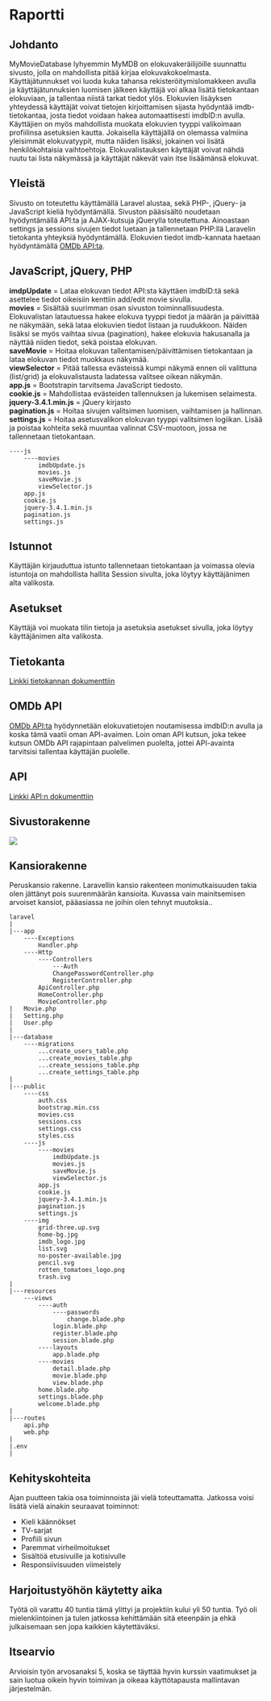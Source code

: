# Raportti

## Johdanto

MyMovieDatabase lyhyemmin MyMDB on elokuvakeräilijöille suunnattu sivusto, jolla on mahdollista pitää kirjaa elokuvakokoelmasta. 
Käyttäjätunnukset voi luoda kuka tahansa rekisteröitymislomakkeen avulla ja käyttäjätunnuksien luomisen jälkeen käyttäjä voi alkaa 
lisätä tietokantaan elokuviaan, ja tallentaa niistä tarkat tiedot ylös. Elokuvien lisäyksen yhteydessä käyttäjät voivat tietojen kirjoittamisen
sijasta hyödyntää imdb-tietokantaa, josta tiedot voidaan hakea automaattisesti imdbID:n avulla. Käyttäjien on myös mahdollista muokata elokuvien 
tyyppi valikoimaan profiilinsa asetuksien kautta. Jokaisella käyttäjällä on olemassa valmiina yleisimmät elokuvatyypit, mutta näiden lisäksi, 
jokainen voi lisätä henkilökohtaisia vaihtoehtoja. Elokuvalistauksen käyttäjät voivat nähdä ruutu tai lista näkymässä ja käyttäjät näkevät vain itse
lisäämänsä elokuvat.

## Yleistä

Sivusto on toteutettu käyttämällä Laravel alustaa, sekä PHP-, jQuery- ja JavaScript kieliä hyödyntämällä. Sivuston pääsisältö noudetaan hyödyntämällä API:ta ja
AJAX-kutsuja jQuerylla toteutettuna. Ainoastaan settings ja sessions sivujen tiedot luetaan ja tallennetaan PHP:llä Laravelin tietokanta yhteyksiä hyödyntämällä.
Elokuvien tiedot imdb-kannata haetaan hyödyntämällä [OMDb API:ta](http://www.omdbapi.com/).

## JavaScript, jQuery, PHP

**imdpUpdate** = Lataa elokuvan tiedot API:sta käyttäen imdbID:tä sekä asettelee tiedot oikeisiin kenttiin add/edit movie sivulla.   
**movies** = Sisältää suurimman osan sivuston toiminnallisuudesta. Elokuvalistan latautuessa hakee elokuva tyyppi tiedot ja määrän ja päivittää ne näkymään, sekä lataa elokuvien tiedot listaan ja ruudukkoon. Näiden lisäksi se myös vaihtaa sivua (pagination), hakee elokuvia hakusanalla ja näyttää niiden tiedot, sekä poistaa elokuvan.  
**saveMovie** = Hoitaa elokuvan tallentamisen/päivittämisen tietokantaan ja lataa elokuvan tiedot muokkaus näkymää.  
**viewSelector** = Pitää tallessa evästeissä kumpi näkymä ennen oli valittuna (list/grid) ja elokuvalistausta ladatessa valitsee oikean näkymän.  
**app.js** = Bootstrapin tarvitsema JavaScript tiedosto.   
**cookie.js** = Mahdollistaa evästeiden tallennuksen ja lukemisen selaimesta.  
**jquery-3.4.1.min.js** = jQuery kirjasto  
**pagination.js** = Hoitaa sivujen valitsimen luomisen, vaihtamisen ja hallinnan.  
**settings.js** = Hoitaa asetusvalikon elokuvan tyyppi valitsimen logiikan. Lisää ja poistaa kohteita sekä muuntaa valinnat CSV-muotoon, jossa ne tallennetaan tietokantaan.

```
----js
    ----movies
        imdbUpdate.js
        movies.js
        saveMovie.js
        viewSelector.js
    app.js
    cookie.js
    jquery-3.4.1.min.js
    pagination.js
    settings.js
```

## Istunnot

Käyttäjän kirjauduttua istunto tallennetaan tietokantaan ja voimassa olevia istuntoja on mahdollista hallita Session sivulta, joka löytyy käyttäjänimen alta valikosta.

## Asetukset

Käyttäjä voi muokata tilin tietoja ja asetuksia asetukset sivulla, joka löytyy käyttäjänimen alta valikosta.

## Tietokanta

[Linkki tietokannan dokumenttiin](Tietokanta.md)

## OMDb API

[OMDb API:ta](http://www.omdbapi.com/) hyödynnetään elokuvatietojen noutamisessa imdbID:n avulla ja koska tämä vaatii oman API-avaimen. Loin oman API kutsun, joka tekee
kutsun OMDb API rajapintaan palvelimen puolelta, jottei API-avainta tarvitsisi tallentaa käyttäjän puolelle.

## API

[Linkki API:n dokumenttiin](API.md)

## Sivustorakenne

![](../images/sivustorakenne.PNG)

## Kansiorakenne

Peruskansio rakenne. Laravellin kansio rakenteen monimutkaisuuden takia olen jättänyt pois suurenmäärän kansioita. Kuvassa vain mainitsemisen arvoiset kansiot, pääasiassa ne joihin olen tehnyt muutoksia..

```
laravel
|
|---app
    ----Exceptions
        Handler.php
    ----Http
        ----Controllers
            ---Auth
            ChangePasswordController.php
            RegisterController.php
        ApiController.php
        HomeController.php
        MovieController.php
|   Movie.php
|   Setting.php
|   User.php
|
|---database 
    ----migrations
        ...create_users_table.php
        ...create_movies_table.php
        ...create_sessions_table.php
        ...create_settings_table.php
|
|---public
    ----css
        auth.css
        bootstrap.min.css
        movies.css
        sessions.css
        settings.css
        styles.css
    ----js
        ----movies
            imdbUpdate.js
            movies.js
            saveMovie.js
            viewSelector.js
        app.js
        cookie.js
        jquery-3.4.1.min.js
        pagination.js
        settings.js
    ----img
        grid-three.up.svg
        home-bg.jpg
        imdb_logo.jpg
        list.svg
        no-poster-available.jpg
        pencil.svg
        rotten_tomatoes_logo.png
        trash.svg
|
|---resources
    ---views
        ----auth
            ----passwords
                change.blade.php
            login.blade.php
            register.blade.php
            session.blade.php
        ----layouts
            app.blade.php
        ----movies
            detail.blade.php
            movie.blade.php
            view.blade.php
        home.blade.php
        settings.blade.php
        welcome.blade.php
|
|---routes
    api.php
    web.php
|
|.env
|

```

## Kehityskohteita

Ajan puutteen takia osa toiminnoista jäi vielä toteuttamatta. Jatkossa voisi lisätä vielä ainakin seuraavat toiminnot:
*  Kieli käännökset
*  TV-sarjat
*  Profiili sivun
*  Paremmat virheilmoitukset
*  Sisältöä etusivuille ja kotisivulle
*  Responsiivisuuden viimeistely

## Harjoitustyöhön käytetty aika

Työtä oli varattu 40 tuntia tämä ylittyi ja projektiin kului yli 50 tuntia. Työ oli mielenkiintoinen ja tulen jatkossa kehittämään sitä eteenpäin ja ehkä julkaisemaan sen jopa kaikkien käytettäväksi.

## Itsearvio

Arvioisin työn arvosanaksi 5, koska se täyttää hyvin kurssin vaatimukset ja sain luotua oikein hyvin toimivan ja oikeaa käyttötapausta mallintavan järjestelmän.
